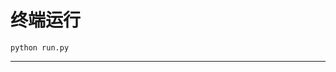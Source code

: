 # 终端运行

```shell
python run.py
```
***********************************************************************************************************************************************************************************************************************************************************************************************************************************************************************************************************************************************************************************************************************************************************************************************************************************************************************